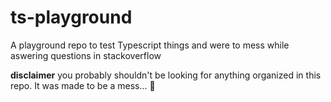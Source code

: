 # ts-playground
A playground repo to test Typescript things and were to mess while aswering questions in stackoverflow

**disclaimer** you probably shouldn't be looking for anything organized in this repo. It was made to be a mess... 🐷

